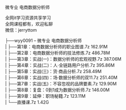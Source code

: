 微专业 电商数据分析师

全网it学习资源共享学习<br>全网课程都有，欢迎私聊<br>微信：jerryttom<br>

├──wyy0091 – 微专业 电商数据分析师<br> | ├──第1章：电商数据分析师的职业图谱.7z 162.91M<br> | ├──第2章：电商数据分析师的技法修炼.7z 486.78M<br> | ├──第3章：实战(一)：数据分析师的宏观视野.7z 387.06M<br> | ├──第4章：实战(二)：人·全链路用户分析.7z 395.86M<br> | ├──第5章：实战(三)：货·商品分析.7z 258.49M<br> | ├──第6章：实战(四)：场·数据分析师的双11.7z 251.40M<br> | ├──第7章：实战(五)：不容忽视的品牌要素.7z 129.90M<br> | ├──第8章：复盘：0到1成为数据分析师.7z 146.00M<br> | ├──第9章：延伸：职场秘籍.7z 123.11M<br> | └──直播课.7z 1.42G